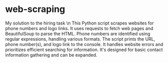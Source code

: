 # web-scraping
My solution to the hiring task \n
This Python script scrapes websites for phone numbers and logo links. It uses requests to fetch web pages and BeautifulSoup to parse the HTML.  Phone numbers are identified using regular expressions, handling various formats. The script prints the URL, phone number(s), and logo link to the console. It handles website errors and prioritizes efficient searching for information.  It's designed for basic contact information gathering and can be expanded.
